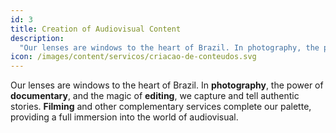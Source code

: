 ```yaml
---
id: 3
title: Creation of Audiovisual Content
description:
  "Our lenses are windows to the heart of Brazil. In photography, the power of documentary, and the magic of editing, we capture and tell authentic stories. Filming and other complementary services complete our palette, providing a full immersion into the world of audiovisual."
icon: /images/content/servicos/criacao-de-conteudos.svg
---
```

Our lenses are windows to the heart of Brazil. In **photography**, the power of **documentary**, and the magic of **editing**, we capture and tell authentic stories. **Filming** and other complementary services complete our palette, providing a full immersion into the world of audiovisual.
